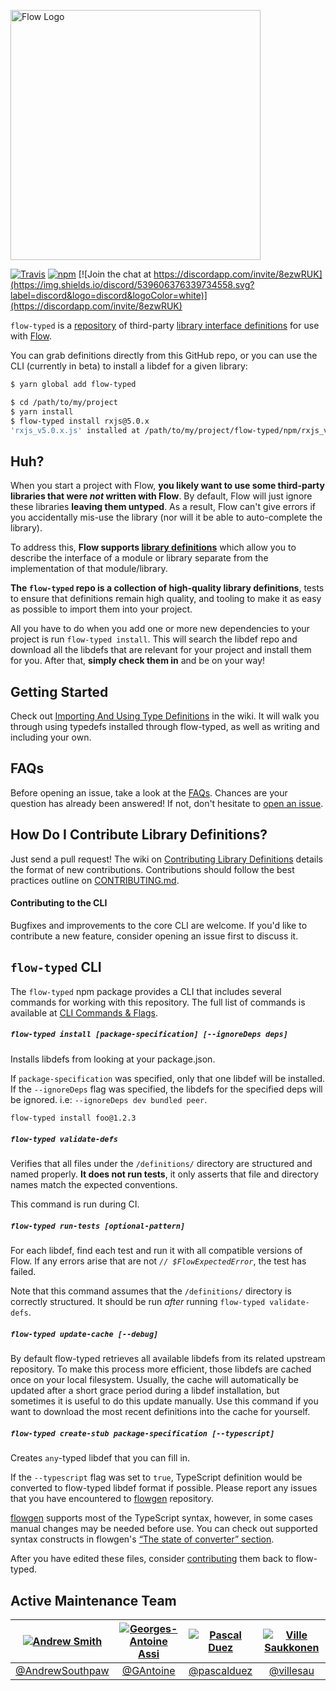 <img
  alt="Flow Logo"
  src="https://raw.githubusercontent.com/flow-typed/flow-typed/master/flow-typed-logo.png"
  width="400"
/>

[![Travis](https://img.shields.io/travis/flow-typed/flow-typed.svg)](https://travis-ci.org/flow-typed/flow-typed) [![npm](https://img.shields.io/npm/dm/flow-typed.svg)](https://www.npmjs.com/package/flow-typed)
[![Join the chat at https://discordapp.com/invite/8ezwRUK](https://img.shields.io/discord/539606376339734558.svg?label=discord&logo=discord&logoColor=white)](https://discordapp.com/invite/8ezwRUK)

`flow-typed` is a [repository](https://github.com/flow-typed/flow-typed/tree/master/definitions) of third-party
[library interface definitions](https://flow.org/en/docs/libdefs)
for use with [Flow](http://flow.org).

You can grab definitions directly from this GitHub repo, or you can use the CLI (currently in beta) to install a libdef for a given library:
```bash
$ yarn global add flow-typed

$ cd /path/to/my/project
$ yarn install
$ flow-typed install rxjs@5.0.x
'rxjs_v5.0.x.js' installed at /path/to/my/project/flow-typed/npm/rxjs_v5.0.x.js
```

## Huh?

When you start a project with Flow, **you likely want to use some third-party
libraries that were *not* written with Flow**. By default, Flow will just ignore
these libraries **leaving them untyped**. As a result, Flow can't give errors if
you accidentally mis-use the library (nor will it be able to auto-complete the
library).

To address this, **Flow supports
[library definitions](https://flow.org/en/docs/libdefs)** which allow
you to describe the interface of a module or library separate from the
implementation of that module/library.

**The `flow-typed` repo is a collection of high-quality library definitions**,
tests to ensure that definitions remain high quality, and tooling to make it
as easy as possible to import them into your project.

All you have to do when you add one or more new dependencies to your project
is run `flow-typed install`. This will search the libdef repo and download all
the libdefs that are relevant for your project and install them for you. After
that, **simply check them in** and be on your way!

## Getting Started

Check out [Importing And Using Type Definitions](https://github.com/flow-typed/flow-typed/wiki/Importing-And-Using-Type-Definitions)
in the wiki. It will walk you through using typedefs installed through flow-typed,
as well as writing and including your own.

## FAQs

Before opening an issue, take a look at the [FAQs](https://github.com/flow-typed/flow-typed/wiki/FAQs).
Chances are your question has already been answered! If not, don't hesitate to
[open an issue](https://github.com/flow-typed/flow-typed/issues/new).

## How Do I Contribute Library Definitions?

Just send a pull request! The wiki on
[Contributing Library Definitions](https://github.com/flow-typed/flow-typed/wiki/Contributing-Library-Definitions)
details the format of new contributions. Contributions should follow the best practices outline on
[CONTRIBUTING.md](https://github.com/flow-typed/flow-typed/blob/master/CONTRIBUTING.md).

#### Contributing to the CLI

Bugfixes and improvements to the core CLI are welcome. If you'd like to contribute
a new feature, consider opening an issue first to discuss it.

## `flow-typed` CLI

The `flow-typed` npm package provides a CLI that includes several commands for
working with this repository. The full list of commands is available at
[CLI Commands & Flags](https://github.com/flow-typed/flow-typed/wiki/CLI-Commands-and-Flags).

##### `flow-typed install [package-specification] [--ignoreDeps deps]`

Installs libdefs from looking at your package.json.

If `package-specification` was specified, only that one libdef will be installed.
If the `--ignoreDeps` flag was specified, the libdefs for the specified deps will be ignored. i.e: `--ignoreDeps dev bundled peer`.

```bash
flow-typed install foo@1.2.3
```

##### `flow-typed validate-defs`

Verifies that all files under the `/definitions/` directory are structured and
named properly. **It does not run tests**, it only asserts that file and
directory names match the expected conventions.

This command is run during CI.

##### `flow-typed run-tests [optional-pattern]`

For each libdef, find each test and run it with all compatible versions of Flow.
If any errors arise that are not *`// $FlowExpectedError`*, the test has failed.

Note that this command assumes that the `/definitions/` directory is correctly
structured. It should be run *after* running `flow-typed validate-defs`.

##### `flow-typed update-cache [--debug]`

By default flow-typed retrieves all available libdefs from its related upstream
repository. To make this process more efficient, those libdefs are cached once
on your local filesystem. Usually, the cache will automatically be updated after
a short grace period during a libdef installation, but sometimes it is useful to
do this update manually. Use this command if you want to download the most
recent definitions into the cache for yourself.

##### `flow-typed create-stub package-specification [--typescript]`

Creates `any`-typed libdef that you can fill in.

If the `--typescript` flag was set to `true`, TypeScript definition would be converted to flow-typed libdef format if possible.
Please report any issues that you have encountered to [flowgen](https://github.com/joarwilk/flowgen/issues) repository.

[flowgen](https://github.com/joarwilk/flowgen) supports most of the TypeScript syntax, however, in some cases manual changes may be needed before use.
You can check out supported syntax constructs in flowgen's [&ldquo;The state of converter&rdquo; section](https://github.com/joarwilk/flowgen#the-state-of-the-converter).

After you have edited these files, consider [contributing](CONTRIBUTING.md) them back to flow-typed.

## Active Maintenance Team

[![Andrew Smith](https://github.com/andrewsouthpaw.png?size=100)](https://github.com/andrewsouthpaw) | [![Georges-Antoine Assi](https://github.com/gantoine.png?size=100)](https://github.com/gantoine) | [![Pascal Duez](https://github.com/pascalduez.png?size=100)](https://github.com/pascalduez) | [![Ville Saukkonen](https://github.com/villesau.png?size=100)](https://github.com/villesau)
:---:|:---:|:---:|:---:
[@AndrewSouthpaw](https://github.com/andrewsouthpaw) | [@GAntoine](https://github.com/gantoine) | [@pascalduez](https://github.com/pascalduez) | [@villesau](https://github.com/villesau)
